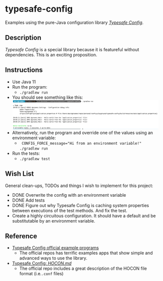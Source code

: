 # typesafe-config

Examples using the pure-Java configuration library [*Typesafe Config*](https://github.com/lightbend/config).

## Description

*Typesafe Config* is a special library because it is featureful without dependencies. This is an exciting proposition.  

## Instructions

* Use Java 11
* Run the program:
  * `./gradlew run`
* You should see something like this:
  ![output.png](output.png)
* Alternatively, run the program and override one of the values using an environment variable:
  * ` CONFIG_FORCE_message="Hi from an environment variable!" ./gradlew run`
* Run the tests:
  * `./gradlew test`

## Wish List

General clean-ups, TODOs and things I wish to implement for this project:

* DONE Overwrite the config with an environment variable
* DONE Add tests
* DONE Figure out why Typesafe Config is caching system properties between executions of the test methods. And fix the test.
* Create a highly circuitous configuration. It should have a default and be substitutable by an environment
  variable.  

## Reference

* [Typesafe Config official example programs](https://github.com/lightbend/config/tree/main/examples/java)
  * The official repos has terrific examples apps that show simple and advanced ways to use the library.
* [Typesafe Config: *HOCON.md*](https://github.com/lightbend/config/blob/main/HOCON.md)
  * The official repo includes a great description of the HOCON file format (i.e.`.conf` files) 
